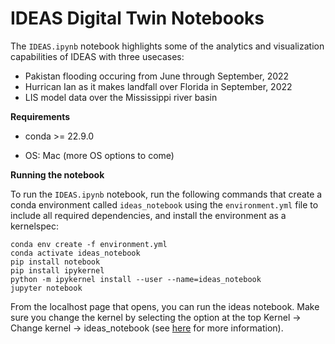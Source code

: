 # IDEAS Digital Twin Notebooks

The `IDEAS.ipynb` notebook highlights some of the analytics and visualization capabilities of IDEAS with three usecases:
- Pakistan flooding occuring from June through September, 2022
- Hurrican Ian as it makes landfall over Florida in September, 2022
- LIS model data over the Mississippi river basin

__Requirements__  

* conda >= 22.9.0  

* OS: Mac (more OS options to come)

__Running the notebook__  

To run the `IDEAS.ipynb` notebook, run the following commands that create a conda environment called `ideas_notebook` using the `environment.yml` file to include all required dependencies, and install the environment as a kernelspec:
```
conda env create -f environment.yml
conda activate ideas_notebook
pip install notebook
pip install ipykernel
python -m ipykernel install --user --name=ideas_notebook
jupyter notebook
```
From the localhost page that opens, you can run the ideas notebook. Make sure you change the kernel by selecting the option at the top Kernel -> Change kernel -> ideas_notebook (see [here](https://ipython.readthedocs.io/en/stable/install/kernel_install.html#kernels-for-different-environments) for more information).